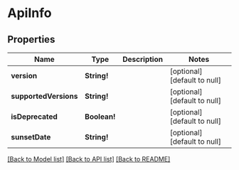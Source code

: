 # ApiInfo

## Properties
Name | Type | Description | Notes
------------ | ------------- | ------------- | -------------
**version** | **String!** |  | [optional] [default to null]
**supportedVersions** | **String!** |  | [optional] [default to null]
**isDeprecated** | **Boolean!** |  | [optional] [default to null]
**sunsetDate** | **String!** |  | [optional] [default to null]

[[Back to Model list]](../README.md#documentation-for-models) [[Back to API list]](../README.md#documentation-for-api-endpoints) [[Back to README]](../README.md)


